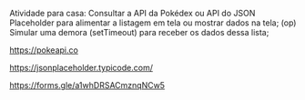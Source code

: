 Atividade para casa:
Consultar a API da Pokédex ou API do JSON Placeholder para alimentar a listagem em tela ou mostrar dados na tela;
(op) Simular uma demora (setTimeout) para receber os dados dessa lista;

https://pokeapi.co

https://jsonplaceholder.typicode.com/


https://forms.gle/a1whDRSACmznqNCw5
